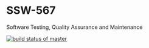 # SSW-567
Software Testing, Quality Assurance and Maintenance

[![build status of master](https://travis-ci.com/adriang11/SSW-567.svg?branch=main)](https://travis-ci.com/adriang11/SSW-567)
